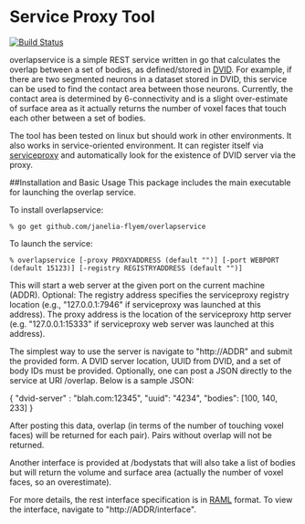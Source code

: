 # Service Proxy Tool

[![Build Status](https://drone.io/github.com/janelia-flyem/overlapservice/status.png)](https://drone.io/github.com/janelia-flyem/overlapservice/latest)


overlapservice is a simple REST service written in go
that calculates the overlap between a set of bodies, as
defined/stored in [DVID](https://github.com/janelia-flyem/dvid).  For
example, if there are two segmented neurons in a dataset stored in DVID,
this service can be used to find the contact area between those neurons.
Currently, the contact area is determined by 6-connectivity and is a slight
over-estimate of surface area as it actually returns the number of voxel faces
that touch each other between a set of bodies.

The tool has been tested on linux but should work in other environments.
It also works in service-oriented environment.  It can register itself
via [serviceproxy](https://github.com/janelia-flyem/serviceproxy) and automatically
look for the existence of DVID server via the proxy.


##Installation and Basic Usage
This package includes the main executable for launching the
overlap service.

To install overlapservice:

    % go get github.com/janelia-flyem/overlapservice

To launch the service:

    % overlapservice [-proxy PROXYADDRESS (default "")] [-port WEBPORT (default 15123)] [-registry REGISTRYADDRESS (default "")]

This will start a web server at the given port on the current
machine (ADDR).  Optional: The registry address specifies the serviceproxy registry location
(e.g., "127.0.0.1:7946" if serviceproxy was launched at this address).  The proxy
address is the location of the serviceproxy http server (e.g. "127.0.0.1:15333" if
serviceproxy web server was launched at this address).

The simplest way to use the server is navigate to "http://ADDR" and submit the provided form.
A DVID server location, UUID from DVID, and a set of body IDs must be provided.  Optionally, one can post
a JSON directly to the service at URI /overlap.  Below is a sample JSON:

{
    "dvid-server" : "blah.com:12345",
    "uuid": "4234",
    "bodies": [100, 140, 233]
}

After posting this data, overlap (in terms of the number of touching voxel faces) will be returned
for each pair).  Pairs without overlap will not be returned.

Another interface is provided at /bodystats that will also take a list of bodies but will return
the volume and surface area (actually the number of voxel faces, so an overestimate).

For more details, the rest interface specification is in [RAML](http://raml.org) format.
To view the interface, navigate to "http://ADDR/interface". 

